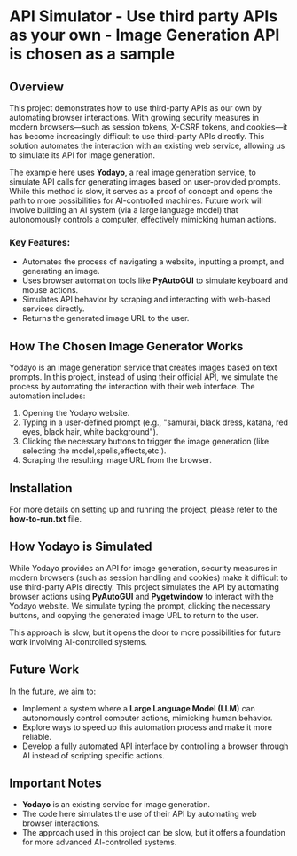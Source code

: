 # API Simulator - Use third party APIs as your own - Image Generation API is chosen as a sample

## Overview

This project demonstrates how to use third-party APIs as our own by automating browser interactions. With growing security measures in modern browsers—such as session tokens, X-CSRF tokens, and cookies—it has become increasingly difficult to use third-party APIs directly. This solution automates the interaction with an existing web service, allowing us to simulate its API for image generation.

The example here uses **Yodayo**, a real image generation service, to simulate API calls for generating images based on user-provided prompts. While this method is slow, it serves as a proof of concept and opens the path to more possibilities for AI-controlled machines. Future work will involve building an AI system (via a large language model) that autonomously controls a computer, effectively mimicking human actions.

### Key Features:
- Automates the process of navigating a website, inputting a prompt, and generating an image.
- Uses browser automation tools like **PyAutoGUI** to simulate keyboard and mouse actions.
- Simulates API behavior by scraping and interacting with web-based services directly.
- Returns the generated image URL to the user.

## How The Chosen Image Generator Works

Yodayo is an image generation service that creates images based on text prompts. In this project, instead of using their official API, we simulate the process by automating the interaction with their web interface. The automation includes:
1. Opening the Yodayo website.
2. Typing in a user-defined prompt (e.g., "samurai, black dress, katana, red eyes, black hair, white background").
3. Clicking the necessary buttons to trigger the image generation (like selecting the model,spells,effects,etc.).
4. Scraping the resulting image URL from the browser.

## Installation

For more details on setting up and running the project, please refer to the **how-to-run.txt** file.

## How Yodayo is Simulated

While Yodayo provides an API for image generation, security measures in modern browsers (such as session handling and cookies) make it difficult to use third-party APIs directly. This project simulates the API by automating browser actions using **PyAutoGUI** and **Pygetwindow** to interact with the Yodayo website. We simulate typing the prompt, clicking the necessary buttons, and copying the generated image URL to return to the user.

This approach is slow, but it opens the door to more possibilities for future work involving AI-controlled systems.

## Future Work

In the future, we aim to:
- Implement a system where a **Large Language Model (LLM)** can autonomously control computer actions, mimicking human behavior.
- Explore ways to speed up this automation process and make it more reliable.
- Develop a fully automated API interface by controlling a browser through AI instead of scripting specific actions.

## Important Notes
- **Yodayo** is an existing service for image generation.
- The code here simulates the use of their API by automating web browser interactions.
- The approach used in this project can be slow, but it offers a foundation for more advanced AI-controlled systems.


